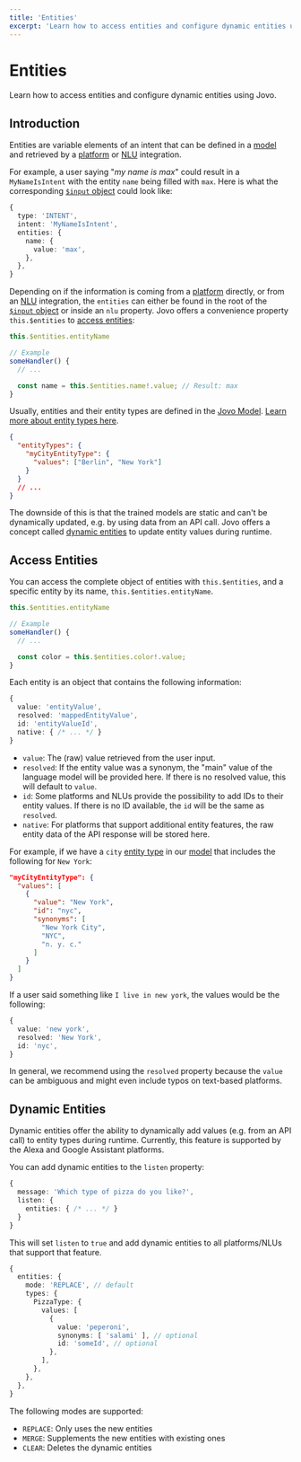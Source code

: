 ```yaml
---
title: 'Entities'
excerpt: 'Learn how to access entities and configure dynamic entities using Jovo.'
---
```


# Entities

Learn how to access entities and configure dynamic entities using Jovo.

## Introduction

Entities are variable elements of an intent that can be defined in a [model](./models.md) and retrieved by a [platform](./platforms.md) or [NLU](./nlu.md) integration.

For example, a user saying "_my name is max_" could result in a `MyNameIsIntent` with the entity `name` being filled with `max`. Here is what the corresponding [`$input` object](./input.md) could look like:

```typescript
{
  type: 'INTENT',
  intent: 'MyNameIsIntent',
  entities: {
    name: {
      value: 'max',
    },
  },
}
```

Depending on if the information is coming from a [platform](./platforms.md) directly, or from an [NLU](./nlu.md) integration, the `entities` can either be found in the root of the [`$input` object](./input.md) or inside an `nlu` property. Jovo offers a convenience property `this.$entities` to [access entities](#access-entities):

```typescript
this.$entities.entityName

// Example
someHandler() {
  // ...

  const name = this.$entities.name!.value; // Result: max
}
```

Usually, entities and their entity types are defined in the [Jovo Model](./models.md). [Learn more about entity types here](https://www.jovo.tech/docs/model-schema#entitytypes).

```json
{
  "entityTypes": {
    "myCityEntityType": {
      "values": ["Berlin", "New York"]
    }
  }
  // ...
}
```

The downside of this is that the trained models are static and can't be dynamically updated, e.g. by using data from an API call. Jovo offers a concept called [dynamic entities](#dynamic-entities) to update entity values during runtime.

## Access Entities

You can access the complete object of entities with `this.$entities`, and a specific entity by its name, `this.$entities.entityName`.

```typescript
this.$entities.entityName

// Example
someHandler() {
  // ...

  const color = this.$entities.color!.value;
}
```

Each entity is an object that contains the following information:

```typescript
{
  value: 'entityValue',
  resolved: 'mappedEntityValue',
  id: 'entityValueId',
  native: { /* ... */ }
}
```

- `value`: The (raw) value retrieved from the user input.
- `resolved`: If the entity value was a synonym, the "main" value of the language model will be provided here. If there is no resolved value, this will default to `value`.
- `id`: Some platforms and NLUs provide the possibility to add IDs to their entity values. If there is no ID available, the `id` will be the same as `resolved`.
- `native`: For platforms that support additional entity features, the raw entity data of the API response will be stored here.

For example, if we have a `city` [entity type](https://www.jovo.tech/docs/model-schema#entitytypes) in our [model](./models.md) that includes the following for `New York`:

```json
"myCityEntityType": {
  "values": [
    {
      "value": "New York",
      "id": "nyc",
      "synonyms": [
        "New York City",
        "NYC",
        "n. y. c."
      ]
    }
  ]
}
```

If a user said something like `I live in new york`, the values would be the following:

```typescript
{
  value: 'new york',
  resolved: 'New York',
  id: 'nyc',
}
```

In general, we recommend using the `resolved` property because the `value` can be ambiguous and might even include typos on text-based platforms.

## Dynamic Entities

Dynamic entities offer the ability to dynamically add values (e.g. from an API call) to entity types during runtime. Currently, this feature is supported by the Alexa and Google Assistant platforms.

You can add dynamic entities to the `listen` property:

```typescript
{
  message: 'Which type of pizza do you like?',
  listen: {
    entities: { /* ... */ }
  }
}
```

This will set `listen` to `true` and add dynamic entities to all platforms/NLUs that support that feature.

```typescript
{
  entities: {
    mode: 'REPLACE', // default
    types: {
      PizzaType: {
        values: [
          {
            value: 'peperoni',
            synonyms: [ 'salami' ], // optional
            id: 'someId', // optional
          },
        ],
      },
    },
  },
}
```

The following modes are supported:

- `REPLACE`: Only uses the new entities
- `MERGE`: Supplements the new entities with existing ones
- `CLEAR`: Deletes the dynamic entities
